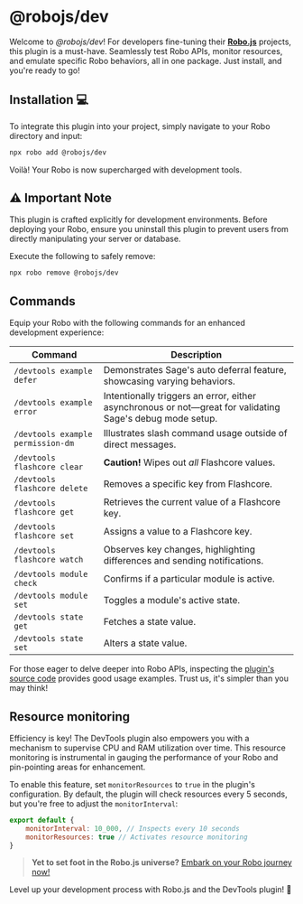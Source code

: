 # @robojs/dev

Welcome to _@robojs/dev_! For developers fine-tuning their **[Robo.js](https://github.com/Wave-Play/robo)** projects, this plugin is a must-have. Seamlessly test Robo APIs, monitor resources, and emulate specific Robo behaviors, all in one package. Just install, and you're ready to go!

## Installation 💻

To integrate this plugin into your project, simply navigate to your Robo directory and input:

```bash
npx robo add @robojs/dev
```

Voilà! Your Robo is now supercharged with development tools.

## ⚠️ Important Note

This plugin is crafted explicitly for development environments. Before deploying your Robo, ensure you uninstall this plugin to prevent users from directly manipulating your server or database.

Execute the following to safely remove:

```bash
npx robo remove @robojs/dev
```

## Commands

Equip your Robo with the following commands for an enhanced development experience:

| Command                           | Description                                                                                               |
| --------------------------------- | --------------------------------------------------------------------------------------------------------- |
| `/devtools example defer`         | Demonstrates Sage's auto deferral feature, showcasing varying behaviors.                                  |
| `/devtools example error`         | Intentionally triggers an error, either asynchronous or not—great for validating Sage's debug mode setup. |
| `/devtools example permission-dm` | Illustrates slash command usage outside of direct messages.                                               |
| `/devtools flashcore clear`       | **Caution!** Wipes out _all_ Flashcore values.                                                            |
| `/devtools flashcore delete`      | Removes a specific key from Flashcore.                                                                    |
| `/devtools flashcore get`         | Retrieves the current value of a Flashcore key.                                                           |
| `/devtools flashcore set`         | Assigns a value to a Flashcore key.                                                                       |
| `/devtools flashcore watch`       | Observes key changes, highlighting differences and sending notifications.                                 |
| `/devtools module check`          | Confirms if a particular module is active.                                                                |
| `/devtools module set`            | Toggles a module's active state.                                                                          |
| `/devtools state get`             | Fetches a state value.                                                                                    |
| `/devtools state set`             | Alters a state value.                                                                                     |

For those eager to delve deeper into Robo APIs, inspecting the [plugin's source code](https://github.com/Wave-Play/robo.js/tree/main/packages/plugin-devtools) provides good usage examples. Trust us, it's simpler than you may think!

## Resource monitoring

Efficiency is key! The DevTools plugin also empowers you with a mechanism to supervise CPU and RAM utilization over time. This resource monitoring is instrumental in gauging the performance of your Robo and pin-pointing areas for enhancement.

To enable this feature, set `monitorResources` to `true` in the plugin's configuration. By default, the plugin will check resources every 5 seconds, but you're free to adjust the `monitorInterval`:

```js
export default {
	monitorInterval: 10_000, // Inspects every 10 seconds
	monitorResources: true // Activates resource monitoring
}
```

> **Yet to set foot in the Robo.js universe?** [Embark on your Robo journey now!](https://docs.roboplay.dev/docs/getting-started)

Level up your development process with Robo.js and the DevTools plugin! 🚀
